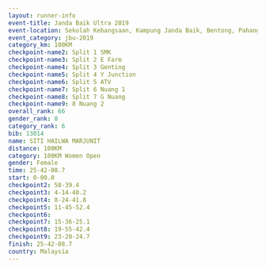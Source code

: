 ```yaml
---
layout: runner-info 
event-title: Janda Baik Ultra 2019
event-location: Sekolah Kebangsaan, Kampung Janda Baik, Bentong, Pahang, Malaysia
event_category: jbu-2019 
category_km: 100KM 
checkpoint-name2: Split 1 SMK 
checkpoint-name3: Split 2 E Farm 
checkpoint-name4: Split 3 Genting 
checkpoint-name5: Split 4 Y Junction 
checkpoint-name6: Split 5 ATV 
checkpoint-name7: Split 6 Nuang 1 
checkpoint-name8: Split 7 G Nuang 
checkpoint-name9: 8 Nuang 2 
overall_rank: 66
gender_rank: 8
category_rank: 6
bib: 13014
name: SITI HAILWA MARJUNIT
distance: 100KM
category: 100KM Women Open
gender: Female
time: 25-42-08.7
start: 0-00.0
checkpoint2: 58-39.4
checkpoint3: 4-14-40.2
checkpoint4: 8-24-41.8
checkpoint5: 11-45-52.4
checkpoint6: 
checkpoint7: 15-36-25.1
checkpoint8: 19-55-42.4
checkpoint9: 23-20-24.7
finish: 25-42-08.7
country: Malaysia
---
```

